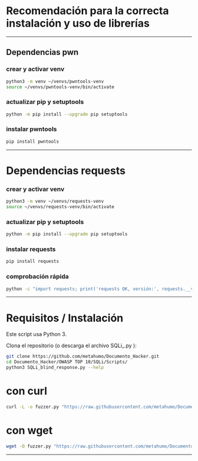 # Recomendación para la correcta instalación y uso de librerías


---

## Dependencias pwn

### crear y activar venv

```bash
python3 -m venv ~/venvs/pwntools-venv
source ~/venvs/pwntools-venv/bin/activate
```

### actualizar pip y setuptools

```bash
python -m pip install --upgrade pip setuptools
```
### instalar pwntools

```bash
pip install pwntools
```

---

# Dependencias requests

### crear y activar venv

```bash
python3 -m venv ~/venvs/requests-venv
source ~/venvs/requests-venv/bin/activate
```

### actualizar pip y setuptools

```bash
python -m pip install --upgrade pip setuptools
```
### instalar requests

```bash
pip install requests
```
### comprobación rápida

```bash
python -c "import requests; print('requests OK, versión:', requests.__version__)"
```

---

# Requisitos / Instalación

Este script usa Python 3.

Clona el repositorio (o descarga el archivo SQLi_<tipo>.py ):

```bash
git clone https://github.com/metahumo/Documento_Hacker.git
cd Documento_Hacker/OWASP TOP 10/SQLi/Scripts/
python3 SQLi_blind_response.py --help
```

# con curl

```bash
curl -L -o fuzzer.py "https://raw.githubusercontent.com/metahumo/Documento_Hacker/main/OWASP%20TOP%2010/SQLi/Scripts/SQLi_blind_error.py"
```

# con wget

```bash
wget -O fuzzer.py "https://raw.githubusercontent.com/metahumo/Documento_Hacker/main/OWASP%20TOP%2010/SQLi/Scripts/SQLi_blind_response.py"
```

---

